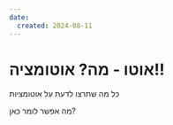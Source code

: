 ```yaml
---
date:
  created: 2024-08-11
---
```


# אוטו - מה? אוטומציה!!

כל מה שתרצו לדעת על אוטומציות
<!-- more -->

מה אפשר לומר כאן?